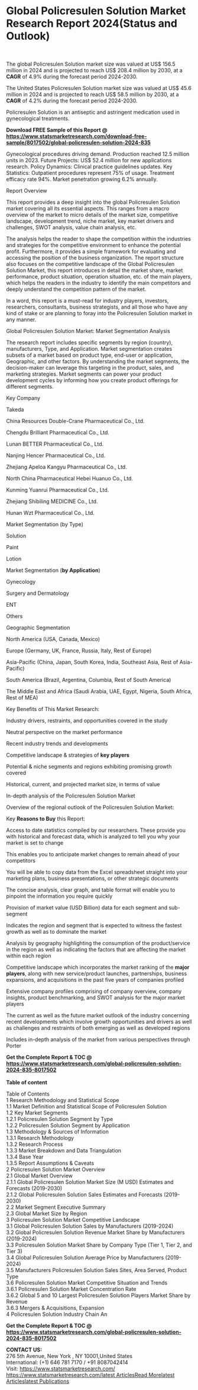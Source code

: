 <h1>Global Policresulen Solution Market Research Report 2024(Status and Outlook)</h1><br/><p>The global Policresulen Solution market size was valued at US$ 156.5 million in 2024 and is projected to reach US$ 208.4 million by 2030, at a <strong>CAGR</strong> of 4.9% during the forecast period 2024-2030.</p><p>The United States Policresulen Solution market size was valued at US$ 45.6 million in 2024 and is projected to reach US$ 58.5 million by 2030, at a <strong>CAGR</strong> of 4.2% during the forecast period 2024-2030.</p><p>Policresulen Solution is an antiseptic and astringent medication used in gynecological treatments.</p><p><strong>Download FREE Sample of this Report @ <a href="https://www.statsmarketresearch.com/download-free-sample/8017502/global-policresulen-solution-2024-835">https://www.statsmarketresearch.com/download-free-sample/8017502/global-policresulen-solution-2024-835</a></strong></p><p>Gynecological procedures driving demand. Production reached 12.5 million units in 2023. Future Projects: US$ 52.4 million for new applications research. Policy Dynamics: Clinical practice guidelines updates. Key Statistics: Outpatient procedures represent 75% of usage. Treatment efficacy rate 94%. Market penetration growing 6.2% annually.</p><p>Report Overview</p><p>This report provides a deep insight into the global Policresulen Solution market covering all its essential aspects. This ranges from a macro overview of the market to micro details of the market size, competitive landscape, development trend, niche market, key market drivers and challenges, SWOT analysis, value chain analysis, etc.</p><p>The analysis helps the reader to shape the competition within the industries and strategies for the competitive environment to enhance the potential profit. Furthermore, it provides a simple framework for evaluating and accessing the position of the business organization. The report structure also focuses on the competitive landscape of the Global Policresulen Solution Market, this report introduces in detail the market share, market performance, product situation, operation situation, etc. of the main players, which helps the readers in the industry to identify the main competitors and deeply understand the competition pattern of the market.</p><p>In a word, this report is a must-read for industry players, investors, researchers, consultants, business strategists, and all those who have any kind of stake or are planning to foray into the Policresulen Solution market in any manner.</p><p>Global Policresulen Solution Market: Market Segmentation Analysis</p><p>The research report includes specific segments by region (country), manufacturers, Type, and Application. Market segmentation creates subsets of a market based on product type, end-user or application, Geographic, and other factors. By understanding the market segments, the decision-maker can leverage this targeting in the product, sales, and marketing strategies. Market segments can power your product development cycles by informing how you create product offerings for different segments.</p><p>Key Company</p><p>Takeda</p><p>China Resources Double-Crane Pharmaceutical Co., Ltd.</p><p>Chengdu Brilliant Pharmaceutical Co., Ltd.</p><p>Lunan BETTER Pharmaceutical Co., Ltd.</p><p>Nanjing Hencer Pharmaceutical Co., Ltd.</p><p>Zhejiang Apeloa Kangyu Pharmaceutical Co., Ltd.</p><p>North China Pharmaceutical Hebei Huanuo Co., Ltd.</p><p>Kunming Yuanrui Pharmaceutical Co., Ltd.</p><p>Zhejiang Shibiling MEDICINE Co., Ltd.</p><p>Hunan Wzt Pharmaceutical Co., Ltd.</p><p>Market Segmentation (by Type)</p><p>Solution</p><p>Paint</p><p>Lotion</p><p>Market Segmentation (<strong>by Application</strong>)</p><p>Gynecology</p><p>Surgery and Dermatology</p><p>ENT</p><p>Others</p><p>Geographic Segmentation</p><p>North America (USA, Canada, Mexico)</p><p>Europe (Germany, UK, France, Russia, Italy, Rest of Europe)</p><p>Asia-Pacific (China, Japan, South Korea, India, Southeast Asia, Rest of Asia-Pacific)</p><p>South America (Brazil, Argentina, Columbia, Rest of South America)</p><p>The Middle East and Africa (Saudi Arabia, UAE, Egypt, Nigeria, South Africa, Rest of MEA)</p><p>Key Benefits of This Market Research:</p><p>Industry drivers, restraints, and opportunities covered in the study</p><p>Neutral perspective on the market performance</p><p>Recent industry trends and developments</p><p>Competitive landscape & strategies of <strong>key players</strong></p><p>Potential & niche segments and regions exhibiting promising growth covered</p><p>Historical, current, and projected market size, in terms of value</p><p>In-depth analysis of the Policresulen Solution Market</p><p>Overview of the regional outlook of the Policresulen Solution Market:</p><p>Key <strong>Reasons to Buy</strong> this Report:</p><p>Access to date statistics compiled by our researchers. These provide you with historical and forecast data, which is analyzed to tell you why your market is set to change</p><p>This enables you to anticipate market changes to remain ahead of your competitors</p><p>You will be able to copy data from the Excel spreadsheet straight into your marketing plans, business presentations, or other strategic documents</p><p>The concise analysis, clear graph, and table format will enable you to pinpoint the information you require quickly</p><p>Provision of market value (USD Billion) data for each segment and sub-segment</p><p>Indicates the region and segment that is expected to witness the fastest growth as well as to dominate the market</p><p>Analysis by geography highlighting the consumption of the product/service in the region as well as indicating the factors that are affecting the market within each region</p><p>Competitive landscape which incorporates the market ranking of the <strong>major players</strong>, along with new service/product launches, partnerships, business expansions, and acquisitions in the past five years of companies profiled</p><p>Extensive company profiles comprising of company overview, company insights, product benchmarking, and SWOT analysis for the major market players</p><p>The current as well as the future market outlook of the industry concerning recent developments which involve growth opportunities and drivers as well as challenges and restraints of both emerging as well as developed regions</p><p>Includes in-depth analysis of the market from various perspectives through Porter</p><div><b>Get the Complete Report & TOC @ <a href="https://www.statsmarketresearch.com/global-policresulen-solution-2024-835-8017502">https://www.statsmarketresearch.com/global-policresulen-solution-2024-835-8017502</a></b></div><br><b>Table of content</b><p>Table of Contents<br /> 1 Research Methodology and Statistical Scope<br /> 1.1 Market Definition and Statistical Scope of Policresulen Solution<br /> 1.2 Key Market Segments<br /> 1.2.1 Policresulen Solution Segment by Type<br /> 1.2.2 Policresulen Solution Segment by Application<br /> 1.3 Methodology & Sources of Information<br /> 1.3.1 Research Methodology<br /> 1.3.2 Research Process<br /> 1.3.3 Market Breakdown and Data Triangulation<br /> 1.3.4 Base Year<br /> 1.3.5 Report Assumptions & Caveats<br /> 2 Policresulen Solution Market Overview<br /> 2.1 Global Market Overview<br /> 2.1.1 Global Policresulen Solution Market Size (M USD) Estimates and Forecasts (2019-2030)<br /> 2.1.2 Global Policresulen Solution Sales Estimates and Forecasts (2019-2030)<br /> 2.2 Market Segment Executive Summary<br /> 2.3 Global Market Size by Region<br /> 3 Policresulen Solution Market Competitive Landscape<br /> 3.1 Global Policresulen Solution Sales by Manufacturers (2019-2024)<br /> 3.2 Global Policresulen Solution Revenue Market Share by Manufacturers (2019-2024)<br /> 3.3 Policresulen Solution Market Share by Company Type (Tier 1, Tier 2, and Tier 3)<br /> 3.4 Global Policresulen Solution Average Price by Manufacturers (2019-2024)<br /> 3.5 Manufacturers Policresulen Solution Sales Sites, Area Served, Product Type<br /> 3.6 Policresulen Solution Market Competitive Situation and Trends<br /> 3.6.1 Policresulen Solution Market Concentration Rate<br /> 3.6.2 Global 5 and 10 Largest Policresulen Solution Players Market Share by Revenue<br /> 3.6.3 Mergers & Acquisitions, Expansion<br /> 4 Policresulen Solution Industry Chain An<br><div><b>Get the Complete Report & TOC @ <a href="https://www.statsmarketresearch.com/global-policresulen-solution-2024-835-8017502">https://www.statsmarketresearch.com/global-policresulen-solution-2024-835-8017502</a></b></div></p> <b>CONTACT US:</b><br>276 5th Avenue, New York , NY 10001,United States<br>International: (+1) 646 781 7170 / +91 8087042414<br>Visit: <a href="https://www.statsmarketresearch.com/">https://www.statsmarketresearch.com/</a><br><a href="https://gyeongbokgung.com">https://www.statsmarketresearch.com/</a><a href="https://hallyeomaritime.com">latest Articles</a><a href="https://jingwansa.com">Read More</a><a href=https://nguoiviet.jp/">latest Articles</a><a href="https://www.intelmarketresearch.com/">latest Publications</a>